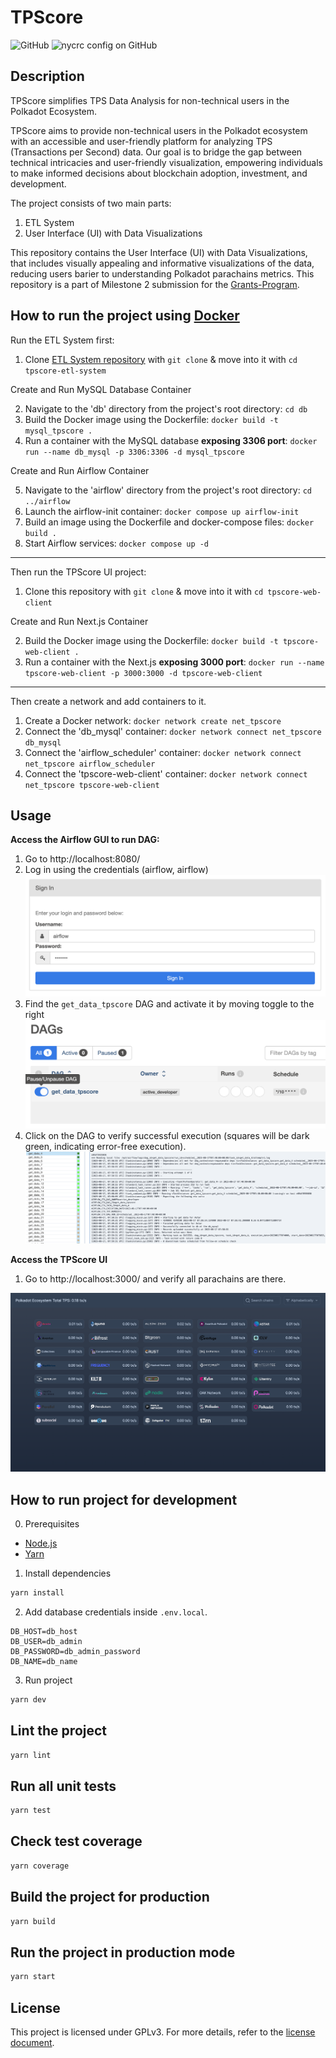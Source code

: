# TPScore

![GitHub](https://img.shields.io/github/license/BCS-Labs/tpscore-web-client)
![nycrc config on GitHub](https://img.shields.io/nycrc/BCS-Labs/tpscore-web-client)

## Description
TPScore simplifies TPS Data Analysis for non-technical users in the Polkadot Ecosystem.

TPScore aims to provide non-technical users in the Polkadot ecosystem with an accessible and user-friendly platform for analyzing TPS (Transactions per Second) data. Our goal is to bridge the gap between technical intricacies and user-friendly visualization, empowering individuals to make informed decisions about blockchain adoption, investment, and development.

The project consists of two main parts:

1. ETL System
2. User Interface (UI) with Data Visualizations

This repository contains the User Interface (UI) with Data Visualizations, that includes visually appealing and informative visualizations of the data, reducing users barier to understanding Polkadot parachains metrics. This repository is a part of Milestone 2 submission for the [Grants-Program](https://github.com/w3f/Grants-Program).

## How to run the project using [Docker](https://www.docker.com/) 

Run the ETL System first:

1. Clone [ETL System repository](https://github.com/BCS-Labs/tpscore-etl-system) with `git clone` & move into it with `cd tpscore-etl-system`

Create and Run MySQL Database Container

2. Navigate to the 'db' directory from the project's root directory: `cd db`
3. Build the Docker image using the Dockerfile: `docker build -t mysql_tpscore .`
4. Run a container with the MySQL database **exposing 3306 port**: `docker run --name db_mysql -p 3306:3306 -d mysql_tpscore`

Create and Run Airflow Container

5. Navigate to the 'airflow' directory from the project's root directory: `cd ../airflow`
6. Launch the airflow-init container: `docker compose up airflow-init`
7. Build an image using the Dockerfile and docker-compose files: `docker build .`
8. Start Airflow services: `docker compose up -d`

<hr> 

Then run the TPScore UI project:

1. Clone this repository with `git clone` & move into it with `cd tpscore-web-client`

Create and Run Next.js Container

2. Build the Docker image using the Dockerfile: `docker build -t tpscore-web-client .`
3. Run a container with the Next.js **exposing 3000 port**: `docker run --name tpscore-web-client -p 3000:3000 -d tpscore-web-client`

<hr>

Then create a network and add containers to it.

1. Create a Docker network: `docker network create net_tpscore`
2. Connect the 'db_mysql' container: `docker network connect net_tpscore db_mysql`
3. Connect the 'airflow_scheduler' container: `docker network connect net_tpscore airflow_scheduler`
3. Connect the 'tpscore-web-client' container: `docker network connect net_tpscore tpscore-web-client`

## Usage

**Access the Airflow GUI to run DAG:**

1. Go to http://localhost:8080/
2. Log in using the credentials (airflow, airflow)
   ![Airflow Login](https://raw.githubusercontent.com/BCS-Labs/tpscore-etl-system/main/readme_images/airflow_login.png)
3. Find the `get_data_tpscore` DAG and activate it by moving toggle to the right
   ![Run DAG](https://raw.githubusercontent.com/BCS-Labs/tpscore-etl-system/main/readme_images/run_dag.png)
4. Click on the DAG to verify successful execution (squares will be dark green, indicating error-free execution).
   ![DAG Run Success](https://raw.githubusercontent.com/BCS-Labs/tpscore-etl-system/main/readme_images/dag_run_success.png)

**Access the TPScore UI**

1. Go to http://localhost:3000/ and verify all parachains are there.

![TPScore UI](/docs_images/tpscore_ui.png)

## How to run project for development

0. Prerequisites

- [Node.js](https://nodejs.org/)
- [Yarn](https://yarnpkg.com/)

1. Install dependencies
```bash
yarn install
```
2. Add database credentials inside `.env.local`.
```
DB_HOST=db_host
DB_USER=db_admin
DB_PASSWORD=db_admin_password
DB_NAME=db_name
```
3. Run project
```bash
yarn dev
```

## Lint the project

```bash
yarn lint
```

## Run all unit tests

```bash
yarn test
```

## Check test coverage

```bash
yarn coverage
```

## Build the project for production

```bash
yarn build
```

## Run the project in production mode

```bash
yarn start
```

## License

This project is licensed under GPLv3. For more details, refer to the [license document](https://github.com/BCS-Labs/tpscore-etl-system/blob/main/LICENSE).